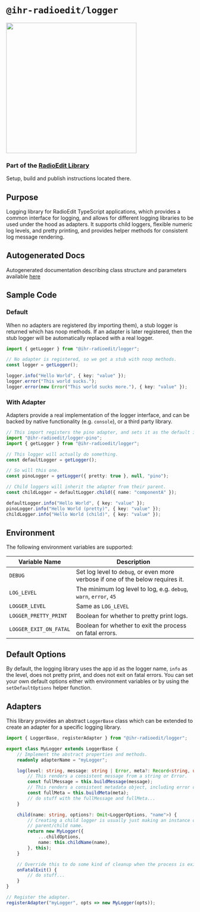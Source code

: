 # `@ihr-radioedit/logger`

<img src="../../logo.svg" width="350">

### Part of the [RadioEdit Library](../../README.md)

Setup, build and publish instructions located there.

## Purpose

Logging library for RadioEdit TypeScript applications, which provides a common interface for logging, and allows
for different logging libraries to be used under the hood as adapters. It supports child loggers, flexible
numeric log levels, and pretty printing, and provides helper methods for consistent log message rendering.

## Autogenerated Docs

Autogenerated documentation describing class structure and parameters available [here](../../docs/logger/README.md)

## Sample Code

### Default

When no adapters are registered (by importing them), a stub logger is returned which has noop methods. If an adapter
is later registered, then the stub logger will be automatically replaced with a real logger.

```typescript
import { getLogger } from "@ihr-radioedit/logger";

// No adapter is registered, so we get a stub with noop methods.
const logger = getLogger();

logger.info("Hello World", { key: "value" });
logger.error("This world sucks.");
logger.error(new Error("This world sucks more."), { key: "value" });

```

### With Adapter

Adapters provide a real implementation of the logger interface, and can be backed by native functionality
(e.g. `console`), or a third party library.

```typescript
// This import registers the pino adapter, and sets it as the default if no others are registered.
import "@ihr-radioedit/logger-pino";
import { getLogger } from "@ihr-radioedit/logger";

// This logger will actually do something.
const defaultLogger = getLogger();

// So will this one.
const pinoLogger = getLogger({ pretty: true }, null, "pino");

// Child loggers will inherit the adapter from their parent.
const childLogger = defaultLogger.child({ name: "componentA" });

defaultLogger.info("Hello World", { key: "value" });
pinoLogger.info("Hello World (pretty)", { key: "value" });
childLogger.info("Hello World (child)", { key: "value" });

```

## Environment

The following environment variables are supported:

| Variable Name          | Description                                                                     |
|------------------------|---------------------------------------------------------------------------------|
| `DEBUG`                | Set log level to `debug`, or even more verbose if one of the below requires it. |
| `LOG_LEVEL`            | The minimum log level to log, e.g. `debug`, `warn`, `error`, `45`               |
| `LOGGER_LEVEL`         | Same as `LOG_LEVEL`                                                             |
| `LOGGER_PRETTY_PRINT`  | Boolean for whether to pretty print logs.                                       |
| `LOGGER_EXIT_ON_FATAL` | Boolean for whether to exit the process on fatal errors.                        |

## Default Options

By default, the logging library uses the app id as the logger name, `info` as the level, does not pretty print, and
does not exit on fatal errors. You can set your own default options either with environment variables or by
using the `setDefaultOptions` helper function.

## Adapters

This library provides an abstract `LoggerBase` class which can be extended to create an adapter for a specific logging
library.

```typescript
import { LoggerBase, registerAdapter } from "@ihr-radioedit/logger";

export class MyLogger extends LoggerBase {
    // Implement the abstract properties and methods.
    readonly adapterName = "myLogger";

    log(level: string, message: string | Error, meta?: Record<string, unknown>) {
        // This renders a consistent message from a string or Error.
        const fullMessage = this.buildMessage(message);
        // This renders a consistent metadata object, including error details and logger context info.
        const fullMeta = this.buildMeta(meta);
        // do stuff with the fullMessage and fullMeta...
    }

    child(name: string, options?: Omit<LoggerOptions, "name">) {
        // Creating a child logger is usually just making an instance of the same class with a combined 
        // parent/child name.
        return new MyLogger({
            ...childOptions,
            name: this.childName(name),
        }, this);
    }

    // Override this to do some kind of cleanup when the process is exiting due to a fatal error.
    onFatalExit() {
        // do stuff...
    }
}

// Register the adapter.
registerAdapter("myLogger", opts => new MyLogger(opts));

```
